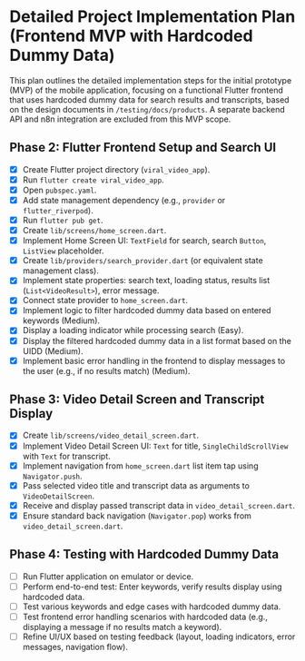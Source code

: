 # Detailed Project Implementation Plan (Frontend MVP with Hardcoded Dummy Data)

This plan outlines the detailed implementation steps for the initial prototype (MVP) of the mobile application, focusing on a functional Flutter frontend that uses hardcoded dummy data for search results and transcripts, based on the design documents in `/testing/docs/products`. A separate backend API and n8n integration are excluded from this MVP scope.

## Phase 2: Flutter Frontend Setup and Search UI

- [x] Create Flutter project directory (`viral_video_app`).
- [x] Run `flutter create viral_video_app`.
- [x] Open `pubspec.yaml`.
- [x] Add state management dependency (e.g., `provider` or `flutter_riverpod`).
- [x] Run `flutter pub get`.
- [x] Create `lib/screens/home_screen.dart`.
- [x] Implement Home Screen UI: `TextField` for search, search `Button`, `ListView` placeholder.
- [x] Create `lib/providers/search_provider.dart` (or equivalent state management class).
- [x] Implement state properties: search text, loading status, results list (`List<VideoResult>`), error message.
- [x] Connect state provider to `home_screen.dart`.
- [x] Implement logic to filter hardcoded dummy data based on entered keywords (Medium).
- [x] Display a loading indicator while processing search (Easy).
- [x] Display the filtered hardcoded dummy data in a list format based on the UIDD (Medium).
- [x] Implement basic error handling in the frontend to display messages to the user (e.g., if no results match) (Medium).

## Phase 3: Video Detail Screen and Transcript Display

- [x] Create `lib/screens/video_detail_screen.dart`.
- [x] Implement Video Detail Screen UI: `Text` for title, `SingleChildScrollView` with `Text` for transcript.
- [x] Implement navigation from `home_screen.dart` list item tap using `Navigator.push`.
- [x] Pass selected video title and transcript data as arguments to `VideoDetailScreen`.
- [x] Receive and display passed transcript data in `video_detail_screen.dart`.
- [x] Ensure standard back navigation (`Navigator.pop`) works from `video_detail_screen.dart`.

## Phase 4: Testing with Hardcoded Dummy Data

- [ ] Run Flutter application on emulator or device.
- [ ] Perform end-to-end test: Enter keywords, verify results display using hardcoded data.
- [ ] Test various keywords and edge cases with hardcoded dummy data.
- [ ] Test frontend error handling scenarios with hardcoded data (e.g., displaying a message if no results match a keyword).
- [ ] Refine UI/UX based on testing feedback (layout, loading indicators, error messages, navigation flow).
